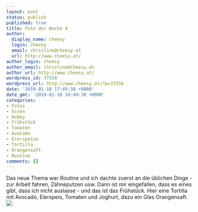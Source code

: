 ```yaml
---
layout: post
status: publish
published: true
title: Foto der Woche 4
author:
  display_name: cheesy
  login: cheesy
  email: christine@cheesy.at
  url: http://www.cheesy.at/
author_login: cheesy
author_email: christine@cheesy.at
author_url: http://www.cheesy.at/
wordpress_id: 37558
wordpress_url: http://www.cheesy.at/?p=37558
date: '2019-01-18 17:49:38 +0000'
date_gmt: '2019-01-18 16:49:38 +0000'
categories:
- Fotos
- Essen
- Hobby
- Frühstück
- Tomaten
- Avocado
- Eierspeise
- Tortilla
- Orangensaft
- Routine
comments: []
---
```

Das neue Thema war Routine und ich dachte zuerst an die üblichen Dinge - zur Arbeit fahren, Zähneputzen usw. Dann ist mir eingefallen, dass es eines gibt, dass ich nicht auslasse - und das ist das Frühstück. Hier eine Tortilla mit Avocado, Eierspeis, Tomaten und Joghurt, dazu ein Glas Orangensaft.
![](http://www.cheesy.at/wp-content/uploads/04-52-Routine.jpg)
